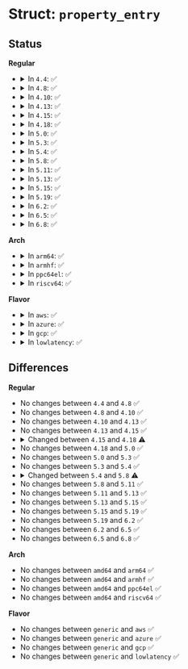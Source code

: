 # Struct: <code>property_entry</code>

## Status
<b>Regular</b>
<ul>
<li>
<details>
<summary>In <code>4.4</code>: ✅</summary>

```c
struct property_entry {
    const char *name;
    size_t length;
    bool is_array;
    bool is_string;
    union (anon) pointer;
    union (anon) value;
};
```
</details>
</li>
<li>
<details>
<summary>In <code>4.8</code>: ✅</summary>

```c
struct property_entry {
    const char *name;
    size_t length;
    bool is_array;
    bool is_string;
    union (anon) pointer;
    union (anon) value;
};
```
</details>
</li>
<li>
<details>
<summary>In <code>4.10</code>: ✅</summary>

```c
struct property_entry {
    const char *name;
    size_t length;
    bool is_array;
    bool is_string;
    union (anon) pointer;
    union (anon) value;
};
```
</details>
</li>
<li>
<details>
<summary>In <code>4.13</code>: ✅</summary>

```c
struct property_entry {
    const char *name;
    size_t length;
    bool is_array;
    bool is_string;
    union (anon) pointer;
    union (anon) value;
};
```
</details>
</li>
<li>
<details>
<summary>In <code>4.15</code>: ✅</summary>

```c
struct property_entry {
    const char *name;
    size_t length;
    bool is_array;
    bool is_string;
    union (anon) pointer;
    union (anon) value;
};
```
</details>
</li>
<li>
<details>
<summary>In <code>4.18</code>: ✅</summary>

```c
struct property_entry {
    const char *name;
    size_t length;
    bool is_array;
    enum dev_prop_type type;
    union (anon) pointer;
    union (anon) value;
};
```
</details>
</li>
<li>
<details>
<summary>In <code>5.0</code>: ✅</summary>

```c
struct property_entry {
    const char *name;
    size_t length;
    bool is_array;
    enum dev_prop_type type;
    union (anon) pointer;
    union (anon) value;
};
```
</details>
</li>
<li>
<details>
<summary>In <code>5.3</code>: ✅</summary>

```c
struct property_entry {
    const char *name;
    size_t length;
    bool is_array;
    enum dev_prop_type type;
    union (anon) pointer;
    union (anon) value;
};
```
</details>
</li>
<li>
<details>
<summary>In <code>5.4</code>: ✅</summary>

```c
struct property_entry {
    const char *name;
    size_t length;
    bool is_array;
    enum dev_prop_type type;
    union (anon) pointer;
    union (anon) value;
};
```
</details>
</li>
<li>
<details>
<summary>In <code>5.8</code>: ✅</summary>

```c
struct property_entry {
    const char *name;
    size_t length;
    bool is_inline;
    enum dev_prop_type type;
    const void *pointer;
    union (anon) value;
};
```
</details>
</li>
<li>
<details>
<summary>In <code>5.11</code>: ✅</summary>

```c
struct property_entry {
    const char *name;
    size_t length;
    bool is_inline;
    enum dev_prop_type type;
    const void *pointer;
    union (anon) value;
};
```
</details>
</li>
<li>
<details>
<summary>In <code>5.13</code>: ✅</summary>

```c
struct property_entry {
    const char *name;
    size_t length;
    bool is_inline;
    enum dev_prop_type type;
    const void *pointer;
    union (anon) value;
};
```
</details>
</li>
<li>
<details>
<summary>In <code>5.15</code>: ✅</summary>

```c
struct property_entry {
    const char *name;
    size_t length;
    bool is_inline;
    enum dev_prop_type type;
    const void *pointer;
    union (anon) value;
};
```
</details>
</li>
<li>
<details>
<summary>In <code>5.19</code>: ✅</summary>

```c
struct property_entry {
    const char *name;
    size_t length;
    bool is_inline;
    enum dev_prop_type type;
    const void *pointer;
    union (anon) value;
};
```
</details>
</li>
<li>
<details>
<summary>In <code>6.2</code>: ✅</summary>

```c
struct property_entry {
    const char *name;
    size_t length;
    bool is_inline;
    enum dev_prop_type type;
    const void *pointer;
    union (anon) value;
};
```
</details>
</li>
<li>
<details>
<summary>In <code>6.5</code>: ✅</summary>

```c
struct property_entry {
    const char *name;
    size_t length;
    bool is_inline;
    enum dev_prop_type type;
    const void *pointer;
    union (anon) value;
};
```
</details>
</li>
<li>
<details>
<summary>In <code>6.8</code>: ✅</summary>

```c
struct property_entry {
    const char *name;
    size_t length;
    bool is_inline;
    enum dev_prop_type type;
    const void *pointer;
    union (anon) value;
};
```
</details>
</li>
</ul>
<b>Arch</b>
<ul>
<li>
<details>
<summary>In <code>arm64</code>: ✅</summary>

```c
struct property_entry {
    const char *name;
    size_t length;
    bool is_array;
    enum dev_prop_type type;
    union (anon) pointer;
    union (anon) value;
};
```
</details>
</li>
<li>
<details>
<summary>In <code>armhf</code>: ✅</summary>

```c
struct property_entry {
    const char *name;
    size_t length;
    bool is_array;
    enum dev_prop_type type;
    union (anon) pointer;
    union (anon) value;
};
```
</details>
</li>
<li>
<details>
<summary>In <code>ppc64el</code>: ✅</summary>

```c
struct property_entry {
    const char *name;
    size_t length;
    bool is_array;
    enum dev_prop_type type;
    union (anon) pointer;
    union (anon) value;
};
```
</details>
</li>
<li>
<details>
<summary>In <code>riscv64</code>: ✅</summary>

```c
struct property_entry {
    const char *name;
    size_t length;
    bool is_array;
    enum dev_prop_type type;
    union (anon) pointer;
    union (anon) value;
};
```
</details>
</li>
</ul>
<b>Flavor</b>
<ul>
<li>
<details>
<summary>In <code>aws</code>: ✅</summary>

```c
struct property_entry {
    const char *name;
    size_t length;
    bool is_array;
    enum dev_prop_type type;
    union (anon) pointer;
    union (anon) value;
};
```
</details>
</li>
<li>
<details>
<summary>In <code>azure</code>: ✅</summary>

```c
struct property_entry {
    const char *name;
    size_t length;
    bool is_array;
    enum dev_prop_type type;
    union (anon) pointer;
    union (anon) value;
};
```
</details>
</li>
<li>
<details>
<summary>In <code>gcp</code>: ✅</summary>

```c
struct property_entry {
    const char *name;
    size_t length;
    bool is_array;
    enum dev_prop_type type;
    union (anon) pointer;
    union (anon) value;
};
```
</details>
</li>
<li>
<details>
<summary>In <code>lowlatency</code>: ✅</summary>

```c
struct property_entry {
    const char *name;
    size_t length;
    bool is_array;
    enum dev_prop_type type;
    union (anon) pointer;
    union (anon) value;
};
```
</details>
</li>
</ul>

## Differences
<b>Regular</b>
<ul>
<li>
No changes between <code>4.4</code> and <code>4.8</code> ✅
</li>
<li>
No changes between <code>4.8</code> and <code>4.10</code> ✅
</li>
<li>
No changes between <code>4.10</code> and <code>4.13</code> ✅
</li>
<li>
No changes between <code>4.13</code> and <code>4.15</code> ✅
</li>
<li>
<details>
<summary>Changed between <code>4.15</code> and <code>4.18</code> ⚠️</summary>
<ul>
<li>
<b>Field added. </b>
<code>enum dev_prop_type type</code>
</li>
<li>
<b>Field removed. </b>
<code>bool is_string</code>
</li>
</ul>
</details>
</li>
<li>
No changes between <code>4.18</code> and <code>5.0</code> ✅
</li>
<li>
No changes between <code>5.0</code> and <code>5.3</code> ✅
</li>
<li>
No changes between <code>5.3</code> and <code>5.4</code> ✅
</li>
<li>
<details>
<summary>Changed between <code>5.4</code> and <code>5.8</code> ⚠️</summary>
<ul>
<li>
<b>Field added. </b>
<code>bool is_inline</code>
</li>
<li>
<b>Field removed. </b>
<code>bool is_array</code>
</li>
<li>
<b>Field type changed. </b>
<code>union (anon) pointer</code> ➡️ <code>const void *pointer</code>
</li>
</ul>
</details>
</li>
<li>
No changes between <code>5.8</code> and <code>5.11</code> ✅
</li>
<li>
No changes between <code>5.11</code> and <code>5.13</code> ✅
</li>
<li>
No changes between <code>5.13</code> and <code>5.15</code> ✅
</li>
<li>
No changes between <code>5.15</code> and <code>5.19</code> ✅
</li>
<li>
No changes between <code>5.19</code> and <code>6.2</code> ✅
</li>
<li>
No changes between <code>6.2</code> and <code>6.5</code> ✅
</li>
<li>
No changes between <code>6.5</code> and <code>6.8</code> ✅
</li>
</ul>
<b>Arch</b>
<ul>
<li>
No changes between <code>amd64</code> and <code>arm64</code> ✅
</li>
<li>
No changes between <code>amd64</code> and <code>armhf</code> ✅
</li>
<li>
No changes between <code>amd64</code> and <code>ppc64el</code> ✅
</li>
<li>
No changes between <code>amd64</code> and <code>riscv64</code> ✅
</li>
</ul>
<b>Flavor</b>
<ul>
<li>
No changes between <code>generic</code> and <code>aws</code> ✅
</li>
<li>
No changes between <code>generic</code> and <code>azure</code> ✅
</li>
<li>
No changes between <code>generic</code> and <code>gcp</code> ✅
</li>
<li>
No changes between <code>generic</code> and <code>lowlatency</code> ✅
</li>
</ul>
